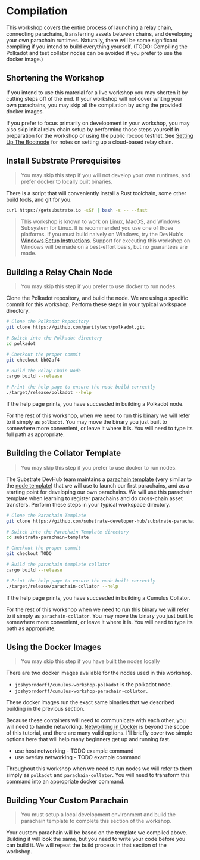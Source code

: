 # Compilation

This workshop covers the entire process of launching a relay chain, connecting parachains, transferring assets between chains, and developing your own parachain runtimes. Naturally, there will be some significant compiling if you intend to build everything yourself. (TODO: Compiling the Polkadot and test collator nodes can be avoided if you prefer to use the docker image.)

## Shortening the Workshop

If you intend to use this material for a live workshop you may shorten it by cutting steps off of the end. If your workshop will not cover writing your own parachains, you may skip all the compilation by using the provided docker images.

If you prefer to focus primarily on development in your workshop, you may also skip initial relay chain setup by performing those steps yourself in preparation for the workshop or using the public rococo testnet. See [Setting Up The Bootnode](SettingUpTheBootnode.md) for notes on setting up a cloud-based relay chain.

## Install Substrate Prerequisites

> You may skip this step if you will not develop your own runtimes, and prefer docker to locally built binaries.

There is a script that will conveniently install a Rust toolchain, some other build tools, and git for you.

```bash
curl https://getsubstrate.io -sSf | bash -s -- --fast
```

> This workshop is known to work on Linux, MacOS, and Windows Subsystem for Linux. It is recommended you use one of those platforms. If you must build naively on Windows, try the DevHub's [Windows Setup Instructions](https://substrate.dev/docs/en/knowledgebase/getting-started/windows-users). Support for executing this workshop on Windows will be made on a best-effort basis, but no guarantees are made.

## Building a Relay Chain Node

> You may skip this step if you prefer to use docker to run nodes.

Clone the Polkadot repository, and build the node. We are using a specific commit for this workshop. Perform these steps in your typical workspace directory.

```bash
# Clone the Polkadot Repository
git clone https://github.com/paritytech/polkadot.git

# Switch into the Polkadot directory
cd polkadot

# Checkout the proper commit
git checkout bb02af4

# Build the Relay Chain Node
cargo build --release

# Print the help page to ensure the node build correctly
./target/release/polkadot --help
```

If the help page prints, you have succeeded in building a Polkadot node.

For the rest of this workshop, when we need to run this binary we will refer to it simply as `polkadot`. You may move the binary you just built to somewhere more convenient, or leave it where it is. You will need to type its full path as appropriate.

## Building the Collator Template

> You may skip this step if you prefer to use docker to run nodes.

The Substrate DevHub team maintains a [parachain template](https://github.com/substrate-developer-hub/substrate-parachain-template) (very similar to the [node template](https://github.com/substrate-developer-hub/substrate-node-template)) that we will use to launch our first parachains, and as a starting point for developing our own parachains. We will use this parachain template when learning to register parachains and do cross-chain asset transfers. Perform these steps in your typical workspace directory.

```bash
# Clone the Parachain Template
git clone https://github.com/substrate-developer-hub/substrate-parachain-template.git

# Switch into the Parachain Template directory
cd substrate-parachain-template

# Checkout the proper commit
git checkout TODO

# Build the parachain template collator
cargo build --release

# Print the help page to ensure the node built correctly
./target/release/parachain-collator --help
```

If the help page prints, you have succeeded in building a Cumulus Collator.

For the rest of this workshop when we need to run this binary we will refer to it simply as `parachain-collator`. You may move the binary you just built to somewhere more convenient, or leave it where it is.  You will need to type its path as appropriate.

## Using the Docker Images

> You may skip this step if you have built the nodes locally

There are two docker images available for the nodes used in this workshop.

* `joshyorndorff/cumulus-workshop-polkadot` is the polkadot node.
* `joshyorndorff/cumulus-workshop-parachain-collator.`

These docker images run the exact same binaries that we described building in the previous section.

Because these containers will need to communicate with each other, you will need to handle networking. [Networking in Docker](https://docs.docker.com/network/) is beyond the scope of this tutorial, and there are many valid options. I'll briefly cover two simple options here that will help many beginners get up and running fast.

* use host networking - TODO example command
* use overlay networking - TODO example command

Throughout this workshop when we need to run nodes we will refer to them simply as `polkadot` and `parachain-collator`. You will need to transform this command into an appropriate docker command.

## Building Your Custom Parachain

> You must setup a local development environment and build the parachain template to complete this section of the workshop.

Your custom parachain will be based on the template we compiled above. Building it will look the same, but you need to write your code before you can build it. We will repeat the build process in that section of the workshop.
